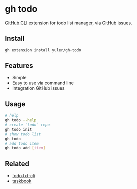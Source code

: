 # gh todo

[GitHub CLI] extension for todo list manager, via GitHub issues.

## Install

```bash
gh extension install yuler/gh-todo
```

## Features

-   Simple
-   Easy to use via command line
-   Integration GitHub issues

## Usage

```bash
# help
gh todo --help
# create `todo` repo
gh todo init
# show todo list
gh todo
# add todo item
gh todo add [item]
```

## Related

-   [todo.txt-cli]
-   [taskbook]

<!-- Links -->

[github cli]: https://github.com/cli/cli
[todo.txt-cli]: https://github.com/todotxt/todo.txt-cli
[taskbook]: https://github.com/klaussinani/taskbook
